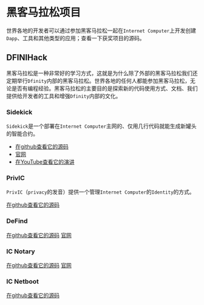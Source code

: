 # 黑客马拉松项目

世界各地的开发者可以通过参加黑客马拉松一起在`Internet Computer`上开发创建`Dapp`、工具和其他类型的应用；查看一下获奖项目的源码。

## DFINIHack

黑客马拉松是一种非常好的学习方式，这就是为什么除了外部的黑客马拉松我们还定期举行`Dfinity`内部的黑客马拉松。世界各地的任何人都能参加黑客马拉松，无论是否有编程经验。黑客马拉松的主要目的是探索新的代码使用方式、文档、我们提供给开发者的工具和增强`Dfinity`内部的文化。

### Sidekick

`Sidekick`是一个部署在`Internet Computer`主网的、仅用几行代码就能生成新罐头的智能合约。

- [在github查看它的源码](https://github.com/timohanke/hack13)
- [官网](https://xggrc-cyaaa-aaaaj-aaasq-cai.raw.ic0.app/)
- [在YouTube查看它的演讲](https://youtu.be/16xxA8EKEhE)

### PrivIC

`PrivIC`（`privacy`的发音）提供一个管理`Internet Computer`的`Identity`的方式。

[在github查看它的源码](https://github.com/open-ic/priv-ic)

### DeFind

[在github查看它的源码](https://github.com/IC-Search/ic-search)
[官网](https://jbioa-siaaa-aaaai-qanfq-cai.ic0.app/)

### IC Notary

[在github查看它的源码](https://github.com/jplevyak/dfnhack7)
[官网](https://jbxh5-eqaaa-aaaae-qaaoq-cai.ic0.app/)

### IC Netboot

[在github查看它的源码](https://github.com/farazshaikh/team14)